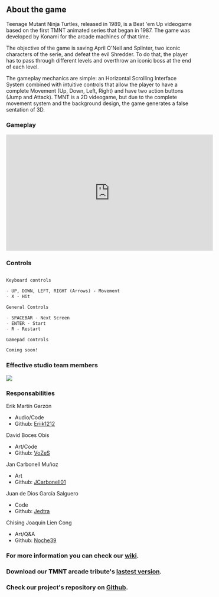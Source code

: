 ## About the game

Teenage Mutant Ninja Turtles, released in 1989, is a Beat 'em Up videogame based on the first TMNT animated series that began in 1987. The game was developed by Konami for the arcade machines of that time.

The objective of the game is saving April O'Neil and Splinter, two iconic characters of the serie, and defeat the evil Shredder. To do that, the player has to pass through different levels and overthrow an iconic boss at the end of each level.

The gameplay mechanics are simple: an Horizontal Scrolling Interface System combined with intuitive controls that allow the player to have a complete Movement (Up, Down, Left, Right) and have two action buttons (Jump and Attack). TMNT is a 2D videogame, but due to the complete movement system and the background design, the game generates a false sentation of 3D.

### Gameplay
<iframe width="560" height="315" src="https://www.youtube.com/embed/6yHFrnYFqCA" title="YouTube video player" frameborder="0" allow="accelerometer; autoplay; clipboard-write; encrypted-media; gyroscope; picture-in-picture" allowfullscreen></iframe>

### Controls
```markdown

Keyboard controls

- UP, DOWN, LEFT, RIGHT (Arrows) - Movement
- X - Hit

General Controls

- SPACEBAR - Next Screen
- ENTER - Start
- R - Restart

Gamepad controls

Coming soon!


```

### Effective studio team members
![](https://github.com/eriik1212/Effective/blob/main/Team%20photo.jpeg?raw=true)

### Responsabilities
Erik Martín Garzón
* Audio/Code
* Github: [Eriik1212](https://github.com/eriik1212)

David Boces Obis
* Art/Code
* Github: [VoZeS](https://github.com/VoZeS)

Jan Carbonell Muñoz
* Art
* Github: [JCarbonell01](https://github.com/JCarbonell01)

Juan de Dios García Salguero
* Code
* Github: [Jedtra](https://github.com/Jedtra) 

Chising Joaquin Lien Cong
* Art/Q&A
* Github: [Noche39](https://github.com/Noche39)

### For more information you can check our [wiki](https://github.com/eriik1212/Effective/wiki).
### Download our TMNT arcade tribute's [lastest version](https://github.com/eriik1212/Effective/releases/tag/1.0).
### Check our project's repository on [Github](https://github.com/eriik1212/Effective).
